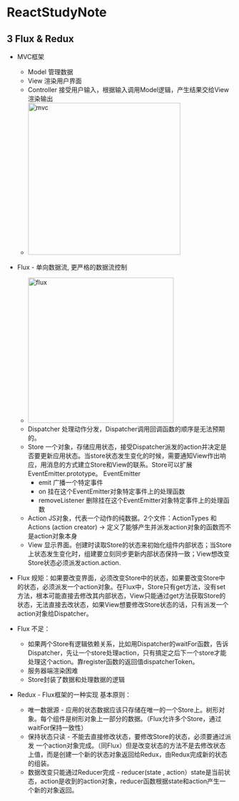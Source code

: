 # ReactStudyNote

## 3 Flux & Redux

* MVC框架
	* Model 管理数据
	* View 渲染用户界面
	* Controller 接受用户输入，根据输入调用Model逻辑，产生结果交给View渲染输出
	* <img width="341" alt="mvc" src="https://user-images.githubusercontent.com/20292261/37730657-3c3154b4-2d0e-11e8-8c01-1cd05ae44ef9.png">


* Flux - 单向数据流, 更严格的数据流控制
	* <img width="326" alt="flux" src="https://user-images.githubusercontent.com/20292261/37730701-58205ed6-2d0e-11e8-9e15-c524a90bf7aa.png">
	* Dispatcher 处理动作分发，Dispatcher调用回调函数的顺序是无法预期的。
	* Store 一个对象，存储应用状态，接受Dispatcher派发的action并决定是否要更新应用状态。当store状态发生变化的时候，需要通知View作出响应，用消息的方式建立Store和View的联系。Store可以扩展EventEmitter.prototype。
		EventEmitter
        * emit 广播一个特定事件
        * on 挂在这个EventEmitter对象特定事件上的处理函数
        * removeListener 删除挂在这个EventEmitter对象特定事件上的处理函数
	* Action JS对象，代表一个动作的纯数据。2个文件：ActionTypes 和 Actions (action creator) -> 定义了能够产生并派发action对象的函数而不是action对象本身
	* View 显示界面。创建时读取Store的状态来初始化组件内部状态；当Store上状态发生变化时，组建要立刻同步更新内部状态保持一致；View想改变Store状态必须派发action.action.

* Flux 规矩：如果要改变界面，必须改变Store中的状态，如果要改变Store中
的状态，必须派发一个action对象。在Flux中，Store只有get方法，没有set方法，根本可能直接去修改其内部状态，View只能通过get方法获取Store的状态，无法直接去改状态，如果View想要修改Store状态的话，只有派发一个action对象给Dispatcher。
* Flux 不足：
	* 如果两个Store有逻辑依赖关系，比如用Dispatcher的waitFor函数，告诉Dispatcher，先让一个store处理action，只有搞定之后下一个store才能处理这个action。靠register函数的返回值dispatcherToken。
	* 服务器端渲染困难
	* Store封装了数据和处理数据的逻辑

* Redux - Flux框架的一种实现
  基本原则：
    * 唯一数据源 - 应用的状态数据应该只存储在唯一的一个Store上。树形对象。每个组件是树形对象上一部分的数据。（Flux允许多个Store，通过waitFor保持一致性）
    * 保持状态只读 - 不能去直接修改状态，要修改Store的状态，必须要通过派发
一个action对象完成。（同Flux）但是改变状态的方法不是去修改状态上值，而是创建一个新的状态对象返回给Redux，由Redux完成新的状态的组装。
	* 数据改变只能通过Reducer完成 - reducer(state , action）state是当前状态，action是收到的action对象，reducer函数根据state和action产生一个新的对象返回。
      
      


  
